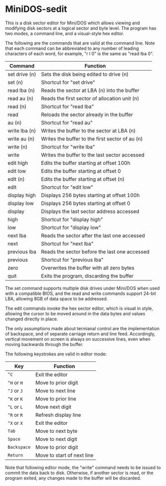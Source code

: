 # MiniDOS-sedit

This is a disk sector editor for Mini/DOS which allows viewing and modifying disk sectors at a logical sector and byte level. The program has two modes, a command line, and a visual-style hex editor.

The following are the commands that are valid at the command line. Note that each command can be abbreviated to any number of leading characters of each word, for example, "r l 0" is the same as "read lba 0".

|    Command    |                    Function                     |
|---------------|-------------------------------------------------|
| set drive (n) | Sets the disk being edited to drive (n)         |
| set (n)       | Shortcut for "set drive"                        |
| read lba (n)  | Reads the sector at LBA (n) into the buffer     |
| read au (n)   | Reads the first sector of allocation unit (n)   |
| read (n)      | Shortcut for "read lba"                         |
| read          | Reloads the sector already in the buffer        |
| au (n)        | Shortcut for "read au"                          |
| write lba (n) | Writes the buffer to the sector at LBA (n)      |
| write au (n)  | Writes the buffer to the first sector of au (n) |
| write (n)     | Shortcut for "write lba"                        |
| write         | Writes the buffer to the last sector accessed   |
| edit high     | Edits the buffer starting at offset 100h        |
| edit low      | Edits the buffer starting at offset 0           |
| edit (n)      | Edits the buffer starting at offset (n)         |
| edit          | Shortcut for "edit low"                         |
| display high  | Displays 256 bytes starting at offset 100h      |
| display low   | Displays 256 bytes starting at offset 0         |
| display       | Displays the last sector address accessed       |
| high          | Shortcut for "display high"                     |
| low           | Shortcut for "display low"                      |
| next lba      | Reads the sector after the last one accessed    |
| next          | Shortcut for "next lba"                         |
| previous lba  | Reads the sector before the last one accessed   |
| previous      | Shortcut for "previous lba"                     |
| zero          | Overwrites the buffer with all zero bytes       |
| quit          | Exits the program, discarding the buffer        |

The set command supports multiple disk drives under Mini/DOS when used with a compatible BIOS, and the read and write commands support 24-bit LBA, allowing 8GB of data space to be addressed.

The edit commands invoke the hex sector editor, which is visual in style, allowing the cursor to be moved around in the data bytes and values changed directly in place.

The only assumptions made about termianal control are the implementation of backspace, and of separate carriage return and line feed. Accordingly, vertical movement on screen is always on successive lines, even when moving backwards through the buffer.

The following keystrokes are valid in editor mode:

|     Key     |          Function          |
|-------------|----------------------------|
| `^C`        | Exit the editor            |
| `^H` or `H` | Move to prior digit        |
| `^J` or `J` | Move to next line          |
| `^K` or `K` | Move to prior line         |
| `^L` or `L` | Move next digit            |
| `^R` or `R` | Refresh display line       |
| `^X` or `X` | Exit the editor            |
| `Tab`       | Move to next byte          |
| `Space`     | Move to next digit         |
| `Backspace` | Move to prior digit        |
| `Return`    | Move to start of next line |

Note that following editor mode, the "write" command needs to be issued to commit the data back to disk. Otherwise, if another sector is read, or the program exited, any changes made to the buffer will be discarded.

